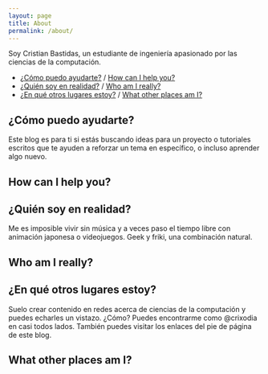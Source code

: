 ```yaml
---
layout: page
title: About
permalink: /about/
---
```

Soy Cristian Bastidas, un estudiante de ingeniería apasionado por las ciencias de la computación. 

* [¿Cómo puedo ayudarte?](#cómo-puedo-ayudarte) / [How can I help you?](#how-can-i-help-you)
* [¿Quién soy en realidad?](#quién-soy-en-realidad) / [Who am I really?](#who-am-I-really)
* [¿En qué otros lugares estoy?](#en-qué-otros-lugares-estoy) / [What other places am I?](#what-other-places-am-I)

## ¿Cómo puedo ayudarte?
Este blog es para ti si estás buscando ideas para un proyecto o tutoriales escritos que te ayuden a reforzar un tema en específico, o incluso aprender algo nuevo.

## How can I help you?

## ¿Quién soy en realidad?
Me es imposible vivir sin música y a veces paso el tiempo libre con animación japonesa o videojuegos. Geek y friki, una combinación natural.

## Who am I really?

## ¿En qué otros lugares estoy?
Suelo crear contenido en redes acerca de ciencias de la computación y puedes echarles un vistazo. ¿Cómo? Puedes encontrarme como @crixodia en casi todos lados. También puedes visitar los enlaces del pie de página de este blog.

## What other places am I?